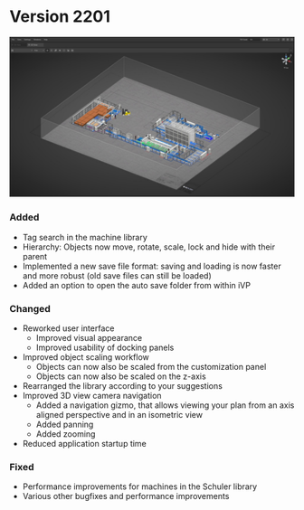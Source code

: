 # Version 2201

![](../../../.gitbook/assets/2201.jpg)

### Added

* Tag search in the machine library
* Hierarchy: Objects now move, rotate, scale, lock and hide with their parent
* Implemented a new save file format: saving and loading is now faster and more robust (old save files can still be loaded)
* Added an option to open the auto save folder from within iVP

### Changed

* Reworked user interface
  * Improved visual appearance
  * Improved usability of docking panels
* Improved object scaling workflow
  * Objects can now also be scaled from the customization panel
  * Objects can now also be scaled on the z-axis
* Rearranged the library according to your suggestions
* Improved 3D view camera navigation
  * Added a navigation gizmo, that allows viewing your plan from an axis aligned perspective and in an isometric view
  * Added panning
  * Added zooming
* Reduced application startup time

### Fixed

* Performance improvements for machines in the Schuler library
* Various other bugfixes and performance improvements
